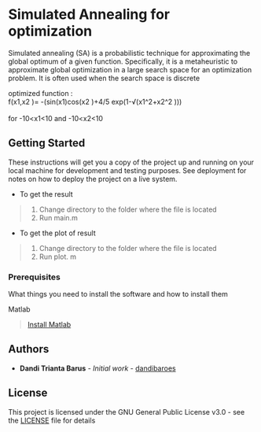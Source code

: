 # Simulated Annealing for optimization
Simulated annealing (SA) is a probabilistic technique for approximating the global optimum of a given function. Specifically, it is a metaheuristic to approximate global optimization in a large search space for an optimization problem. It is often used when the search space is discrete

optimized function : <br />
f(x1,x2 )= -(sin(x1)cos(x2 )+4/5 exp(1-√(x1^2+x2^2 )))<br /><br />
for -10<x1<10 and -10<x2<10

## Getting Started

These instructions will get you a copy of the project up and running on your local machine for development and testing purposes. See deployment for notes on how to deploy the project on a live system.

- To get the result
> 1. Change directory to the folder where the file is located
> 2. Run main.m 

- To get the plot of result
> 1. Change directory to the folder where the file is located
> 2. Run plot. m 

### Prerequisites

What things you need to install the software and how to install them

Matlab 
>[Install Matlab](https://www.mathworks.com/help/install/ug/install-mathworks-software.html)

## Authors

* **Dandi Trianta Barus** - *Initial work* - [dandibaroes](https://github.com/dandibaroes)


## License

This project is licensed under the GNU General Public License v3.0 - see the [LICENSE](LICENSE) file for details

